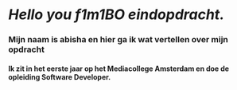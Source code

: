 # *Hello you f1m1BO eindopdracht.*

### Mijn naam is abisha en hier ga ik wat vertellen over mijn opdracht

#### Ik zit in het eerste jaar op het Mediacollege Amsterdam en doe de opleiding Software Developer. 
#### 